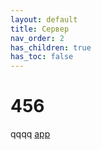 ```yaml
---
layout: default
title: Сервер
nav_order: 2
has_children: true
has_toc: false
---
```


# 456
qqqq [app](#app)